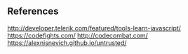 ## References
http://developer.telerik.com/featured/tools-learn-javascript/
https://codefights.com/
http://codecombat.com/
https://alexnisnevich.github.io/untrusted/